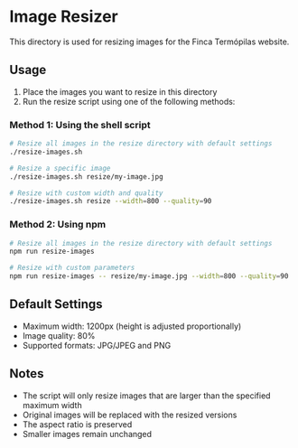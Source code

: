 # Image Resizer

This directory is used for resizing images for the Finca Termópilas website.

## Usage

1. Place the images you want to resize in this directory
2. Run the resize script using one of the following methods:

### Method 1: Using the shell script

```bash
# Resize all images in the resize directory with default settings
./resize-images.sh

# Resize a specific image
./resize-images.sh resize/my-image.jpg

# Resize with custom width and quality
./resize-images.sh resize --width=800 --quality=90
```

### Method 2: Using npm

```bash
# Resize all images in the resize directory with default settings
npm run resize-images

# Resize with custom parameters
npm run resize-images -- resize/my-image.jpg --width=800 --quality=90
```

## Default Settings

- Maximum width: 1200px (height is adjusted proportionally)
- Image quality: 80%
- Supported formats: JPG/JPEG and PNG

## Notes

- The script will only resize images that are larger than the specified maximum width
- Original images will be replaced with the resized versions
- The aspect ratio is preserved
- Smaller images remain unchanged 
